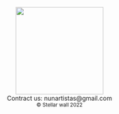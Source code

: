 
<!-- Supports html tags https://demo.fwfh.dev/supported/tags.html -->

<p align="center">
  <img height="200" src="https://miro.medium.com/max/875/1*vmkJ0qCrX56RbpjOQucTfQ.jpeg" />
  <br>
  <a href="mailto:nunartistas@gmail.com" style="text-decoration: none;">Contract us: nunartistas@gmail.com</a>
  <br>
  <small> © Stellar wall 2022</small>
</p>

